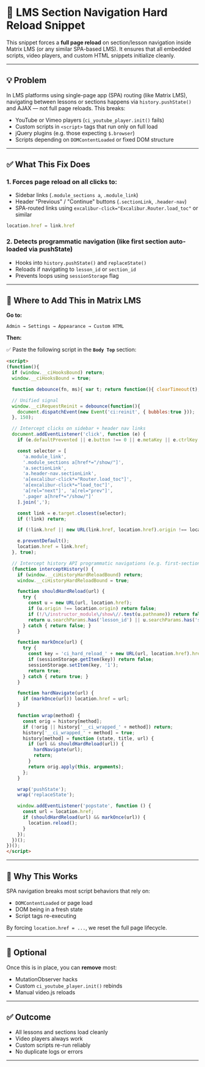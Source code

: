 # 🔁 LMS Section Navigation Hard Reload Snippet

This snippet forces a **full page reload** on section/lesson navigation inside Matrix LMS (or any similar SPA-based LMS). It ensures that all embedded scripts, video players, and custom HTML snippets initialize cleanly.

---

## 💡 Problem

In LMS platforms using single-page app (SPA) routing (like Matrix LMS), navigating between lessons or sections happens via `history.pushState()` and AJAX — not full page reloads. This breaks:

- YouTube or Vimeo players (`ci_youtube_player.init()` fails)
- Custom scripts in `<script>` tags that run only on full load
- jQuery plugins (e.g. those expecting `$.browser`)
- Scripts depending on `DOMContentLoaded` or fixed DOM structure

---

## ✅ What This Fix Does

### 1. Forces page reload on all clicks to:

- Sidebar links (`.module_sections a`, `.module_link`)
- Header "Previous" / "Continue" buttons (`.sectionLink`, `.header-nav`)
- SPA-routed links using `excalibur-click="Excalibur.Router.load_toc"` or similar

```js
location.href = link.href
```

### 2. Detects programmatic navigation (like first section auto-loaded via pushState)

- Hooks into `history.pushState()` and `replaceState()`
- Reloads if navigating to `lesson_id` or `section_id`
- Prevents loops using `sessionStorage` flag

---

## 🧩 Where to Add This in Matrix LMS

**Go to:**
```
Admin → Settings → Appearance → Custom HTML
```

**Then:**

✅ Paste the following script in the **`Body Top`** section:

```html
<script>
(function(){
  if (window.__ciHooksBound) return;
  window.__ciHooksBound = true;

  function debounce(fn, ms){ var t; return function(){ clearTimeout(t); t=setTimeout(fn,ms); }; }

  // Unified signal
  window.__ciRequestReinit = debounce(function(){
    document.dispatchEvent(new Event('ci:reinit', { bubbles:true }));
  }, 150);

  // Intercept clicks on sidebar + header nav links
  document.addEventListener('click', function (e) {
    if (e.defaultPrevented || e.button !== 0 || e.metaKey || e.ctrlKey || e.shiftKey || e.altKey) return;

    const selector = [
      'a.module_link',
      '.module_sections a[href*="/show/"]',
      'a.sectionLink',
      'a.header-nav.sectionLink',
      'a[excalibur-click*="Router.load_toc"]',
      'a[excalibur-click*="load_toc"]',
      'a[rel="next"]', 'a[rel="prev"]',
      '.pager a[href*="/show/"]'
    ].join(',');

    const link = e.target.closest(selector);
    if (!link) return;

    if (!link.href || new URL(link.href, location.href).origin !== location.origin) return;

    e.preventDefault();
    location.href = link.href;
  }, true);

  // Intercept history API programmatic navigations (e.g. first-section auto-load)
  (function interceptHistory() {
    if (window.__ciHistoryHardReloadBound) return;
    window.__ciHistoryHardReloadBound = true;

    function shouldHardReload(url) {
      try {
        const u = new URL(url, location.href);
        if (u.origin !== location.origin) return false;
        if (!/\/instructor_module\/show\//.test(u.pathname)) return false;
        return u.searchParams.has('lesson_id') || u.searchParams.has('section_id');
      } catch { return false; }
    }

    function markOnce(url) {
      try {
        const key = 'ci_hard_reload_' + new URL(url, location.href).href;
        if (sessionStorage.getItem(key)) return false;
        sessionStorage.setItem(key, '1');
        return true;
      } catch { return true; }
    }

    function hardNavigate(url) {
      if (markOnce(url)) location.href = url;
    }

    function wrap(method) {
      const orig = history[method];
      if (!orig || history['__ci_wrapped_' + method]) return;
      history['__ci_wrapped_' + method] = true;
      history[method] = function (state, title, url) {
        if (url && shouldHardReload(url)) {
          hardNavigate(url);
          return;
        }
        return orig.apply(this, arguments);
      };
    }

    wrap('pushState');
    wrap('replaceState');

    window.addEventListener('popstate', function () {
      const url = location.href;
      if (shouldHardReload(url) && markOnce(url)) {
        location.reload();
      }
    });
  })();
})();
</script>
```

---

## 🧪 Why This Works

SPA navigation breaks most script behaviors that rely on:

- `DOMContentLoaded` or page load
- DOM being in a fresh state
- Script tags re-executing

By forcing `location.href = ...`, we reset the full page lifecycle.

---

## 🧼 Optional

Once this is in place, you can **remove** most:
- MutationObserver hacks
- Custom `ci_youtube_player.init()` rebinds
- Manual video.js reloads

---

## ✅ Outcome

- All lessons and sections load cleanly
- Video players always work
- Custom scripts re-run reliably
- No duplicate logs or errors

---
